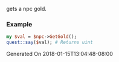 gets a npc gold.
### Example

```perl
my $val = $npc->GetGold();
quest::say($val); # Returns uint
```


Generated On 2018-01-15T13:04:48-08:00